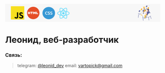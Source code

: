 ![header](header.png)
# Леонид, веб-разработчик

### Связь:

> telegram: [@leonid_dev](https://t.me/leonid_dev)
> email: vartopick@gmail.com

